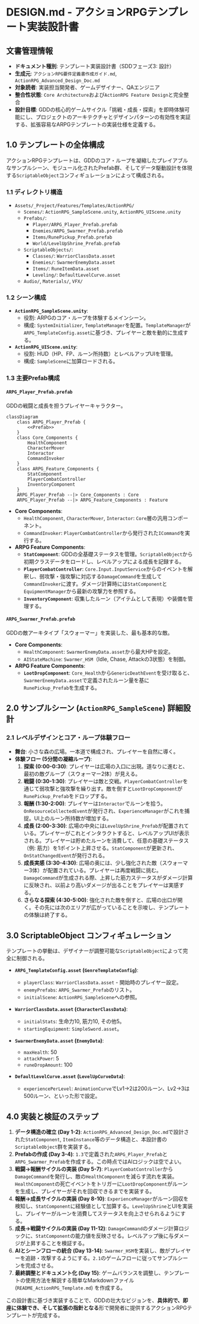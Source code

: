 # DESIGN.md - アクションRPGテンプレート実装設計書

## 文書管理情報

- **ドキュメント種別**: テンプレート実装設計書（SDDフェーズ3: 設計）
- **生成元**: `アクションRPG要件定義書作成ガイド.md`, `ActionRPG_Advanced_Design_Doc.md`
- **対象読者**: 実装担当開発者、ゲームデザイナー、QAエンジニア
- **整合性状態**: `Core Architecture`および`ActionRPG Feature Design`と完全整合
- **設計目標**: GDDの核心的ゲームサイクル「挑戦・成長・探索」を即時体験可能にし、プロジェクトのアーキテクチャとデザインパターンの有効性を実証する、拡張容易なARPGテンプレートの実装仕様を定義する。

## 1.0 テンプレートの全体構成

アクションRPGテンプレートは、GDDのコア・ループを凝縮したプレイアブルなサンプルシーン、モジュール化されたPrefab群、そしてデータ駆動設計を体現する`ScriptableObject`コンフィギュレーションによって構成される。

### 1.1 ディレクトリ構造

- `Assets/_Project/Features/Templates/ActionRPG/`
  - `Scenes/`: `ActionRPG_SampleScene.unity`, `ActionRPG_UIScene.unity`
  - `Prefabs/`:
    - `Player/ARPG_Player_Prefab.prefab`
    - `Enemies/ARPG_Swarmer_Prefab.prefab`
    - `Items/RunePickup_Prefab.prefab`
    - `World/LevelUpShrine_Prefab.prefab`
  - `ScriptableObjects/`:
    - `Classes/`: `WarriorClassData.asset`
    - `Enemies/`: `SwarmerEnemyData.asset`
    - `Items/`: `RuneItemData.asset`
    - `Leveling/`: `DefaultLevelCurve.asset`
  - `Audio/`, `Materials/`, `VFX/`

### 1.2 シーン構成

- **`ActionRPG_SampleScene.unity`**:
  - 役割: ARPGのコア・ループを体験するメインシーン。
  - 構成: `SystemInitializer`, `TemplateManager`を配置。`TemplateManager`が`ARPG_TemplateConfig.asset`に基づき、プレイヤーと敵を動的に生成する。
- **`ActionRPG_UIScene.unity`**:
  - 役割: HUD（HP、FP、ルーン所持数）とレベルアップUIを管理。
  - 構成: `SampleScene`に加算ロードされる。

### 1.3 主要Prefab構成

#### `ARPG_Player_Prefab.prefab`
GDDの戦闘と成長を担うプレイヤーキャラクター。

```mermaid
classDiagram
    class ARPG_Player_Prefab {
        <<Prefab>>
    }
    class Core_Components {
        HealthComponent
        CharacterMover
        Interactor
        CommandInvoker
    }
    class ARPG_Feature_Components {
        StatComponent
        PlayerCombatController
        InventoryComponent
    }
    ARPG_Player_Prefab --|> Core_Components : Core
    ARPG_Player_Prefab --|> ARPG_Feature_Components : Feature
```

- **Core Components**:
  - `HealthComponent`, `CharacterMover`, `Interactor`: `Core`層の汎用コンポーネント。
  - `CommandInvoker`: `PlayerCombatController`から発行された`ICommand`を実行する。
- **ARPG Feature Components**:
  - **`StatComponent`**: GDDの全基礎ステータスを管理。`ScriptableObject`から初期クラスデータをロードし、レベルアップによる成長を記録する。
  - **`PlayerCombatController`**: `Core.Input.InputService`からのイベントを解釈し、弱攻撃・強攻撃に対応する`DamageCommand`を生成して`CommandInvoker`に渡す。ダメージ計算時には`StatComponent`と`EquipmentManager`から最新の攻撃力を参照する。
  - **`InventoryComponent`**: 収集したルーン（アイテムとして表現）や装備を管理する。

#### `ARPG_Swarmer_Prefab.prefab`
GDDの敵アーキタイプ「スウォーマー」を実装した、最も基本的な敵。

- **Core Components**:
  - `HealthComponent`: `SwarmerEnemyData.asset`から最大HPを設定。
  - `AIStateMachine`: `Swarmer_HSM`（Idle, Chase, Attackの3状態）を制御。
- **ARPG Feature Components**:
  - **`LootDropComponent`**: `Core_Health`から`GenericDeathEvent`を受け取ると、`SwarmerEnemyData.asset`で定義されたルーン量を基に`RunePickup_Prefab`を生成する。

## 2.0 サンプルシーン (`ActionRPG_SampleScene`) 詳細設計

### 2.1 レベルデザインとコア・ループ体験フロー

- **舞台**: 小さな森の広場。一本道で構成され、プレイヤーを自然に導く。
- **体験フロー (5分間の凝縮ループ)**:
  1.  **探索 (0:00-0:30)**: プレイヤーは広場の入口に出現。道なりに進むと、最初の敵グループ（スウォーマー2体）が見える。
  2.  **戦闘 (0:30-1:30)**: プレイヤーは敵と交戦。`PlayerCombatController`を通じて弱攻撃と強攻撃を繰り出す。敵を倒すと`LootDropComponent`が`RunePickup_Prefab`をドロップする。
  3.  **報酬 (1:30-2:00)**: プレイヤーは`Interactor`でルーンを拾う。`OnResourceCollectedEvent`が発行され、`ExperienceManager`がこれを捕捉。UI上のルーン所持数が増加する。
  4.  **成長 (2:00-3:30)**: 広場の中央には`LevelUpShrine_Prefab`が配置されている。プレイヤーがこれとインタラクトすると、レベルアップUIが表示される。プレイヤーは貯めたルーンを消費して、任意の基礎ステータス（例: 筋力）を1ポイント上昇させる。`StatComponent`が更新され、`OnStatChangedEvent`が発行される。
  5.  **成長実感 (3:30-4:30)**: 広場の奥には、少し強化された敵（スウォーマー3体）が配置されている。プレイヤーは再度戦闘に挑む。`DamageCommand`が生成される際、上昇した筋力ステータスがダメージ計算に反映され、以前より高いダメージが出ることをプレイヤーは実感する。
  6.  **さらなる探索 (4:30-5:00)**: 強化された敵を倒すと、広場の出口が開く。その先には次のエリアが広がっていることを示唆し、テンプレートの体験は終了する。

## 3.0 ScriptableObject コンフィギュレーション

テンプレートの挙動は、デザイナーが調整可能な`ScriptableObject`によって完全に制御される。

- **`ARPG_TemplateConfig.asset` (`GenreTemplateConfig`)**:
  - `playerClass`: `WarriorClassData.asset` - 開始時のプレイヤー設定。
  - `enemyPrefabs`: `ARPG_Swarmer_Prefab`のリスト。
  - `initialScene`: `ActionRPG_SampleScene`への参照。

- **`WarriorClassData.asset` (`CharacterClassData`)**:
  - `initialStats`: 生命力10, 筋力10, その他5。
  - `startingEquipment`: `SimpleSword.asset`。

- **`SwarmerEnemyData.asset` (`EnemyData`)**:
  - `maxHealth`: 50
  - `attackPower`: 5
  - `runeDropAmount`: 100

- **`DefaultLevelCurve.asset` (`LevelUpCurveData`)**:
  - `experiencePerLevel`: `AnimationCurve`でLv1→2は200ルーン、Lv2→3は500ルーン、といった形で設定。

## 4.0 実装と検証のステップ

1.  **データ構造の確立 (Day 1-2)**: `ActionRPG_Advanced_Design_Doc.md`で設計された`StatComponent`, `ItemInstance`等のデータ構造と、本設計書の`ScriptableObject`群を実装する。
2.  **Prefabの作成 (Day 3-4)**: `1.3`で定義された`ARPG_Player_Prefab`と`ARPG_Swarmer_Prefab`を作成する。この時点ではAIロジックは空でよい。
3.  **戦闘→報酬サイクルの実装 (Day 5-7)**: `PlayerCombatController`から`DamageCommand`を発行し、敵の`HealthComponent`を減らす流れを実装。`HealthComponent`の死亡イベントをトリガーに`LootDropComponent`がルーンを生成し、プレイヤーがそれを回収できるまでを実装する。
4.  **報酬→成長サイクルの実装 (Day 8-10)**: `ExperienceManager`がルーン回収を検知し、`StatComponent`に経験値として加算する。`LevelUpShrine`とUIを実装し、プレイヤーがルーンを消費してステータスを向上させられるようにする。
5.  **成長→戦闘サイクルの実装 (Day 11-12)**: `DamageCommand`のダメージ計算ロジックに、`StatComponent`の能力値を反映させる。レベルアップ後に与ダメージが上昇することを検証する。
6.  **AIとシーンフローの統合 (Day 13-14)**: `Swarmer_HSM`を実装し、敵がプレイヤーを追跡・攻撃するようにする。`2.1`のゲームフローに従ってサンプルシーンを完成させる。
7.  **最終調整とドキュメント化 (Day 15)**: ゲームバランスを調整し、テンプレートの使用方法を解説する簡単なMarkdownファイル (`README_ActionRPG_Template.md`) を作成する。

この設計書に基づき実装することで、GDDの壮大なビジョンを、**具体的で、即座に体験でき、そして拡張の指針となる**形で開発者に提供するアクションRPGテンプレートが完成する。
